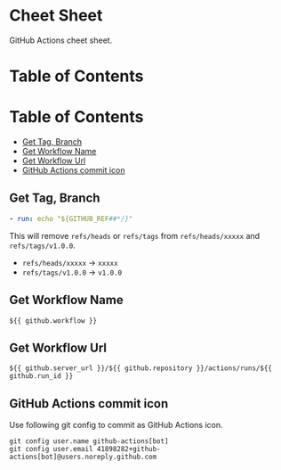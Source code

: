 # Cheet Sheet

GitHub Actions cheet sheet.

# Table of Contents

<!-- START doctoc generated TOC please keep comment here to allow auto update -->
<!-- DON'T EDIT THIS SECTION, INSTEAD RE-RUN doctoc TO UPDATE -->
# Table of Contents

- [Get Tag, Branch](#get-tag-branch)
- [Get Workflow Name](#get-workflow-name)
- [Get Workflow Url](#get-workflow-url)
- [GitHub Actions commit icon](#github-actions-commit-icon)

<!-- END doctoc generated TOC please keep comment here to allow auto update -->

## Get Tag, Branch

```yaml
- run: echo "${GITHUB_REF##*/}"
```

This will remove `refs/heads` or `refs/tags` from `refs/heads/xxxxx` and `refs/tags/v1.0.0`.

* `refs/heads/xxxxx` -> `xxxxx`
* `refs/tags/v1.0.0` -> `v1.0.0`

## Get Workflow Name

```
${{ github.workflow }}
```

## Get Workflow Url

```
${{ github.server_url }}/${{ github.repository }}/actions/runs/${{ github.run_id }}
```

## GitHub Actions commit icon

Use following git config to commit as GitHub Actions icon.

```shell
git config user.name github-actions[bot]
git config user.email 41898282+github-actions[bot]@users.noreply.github.com
```
